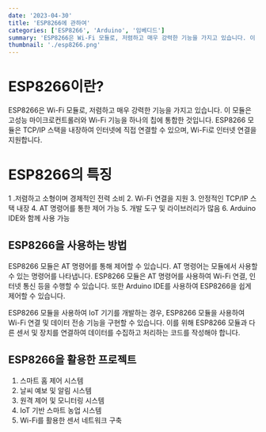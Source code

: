 ```yaml
---
date: '2023-04-30'
title: 'ESP8266에 관하여'
categories: ['ESP8266', 'Arduino', '임베디드']
summary: 'ESP8266은 Wi-Fi 모듈로, 저렴하고 매우 강력한 기능을 가지고 있습니다. 이 모듈은 고성능 마이크로컨트롤러와 Wi-Fi 기능을 하나의 칩에 통합한 것입니다. ESP8266 모듈은 TCP/IP 스택을 내장하여 인터넷에 직접 연결할 수 있으며, Wi-Fi로 인터넷 연결을 지원합니다.'
thumbnail: './esp8266.png'
---
```


# ESP8266이란?

ESP8266은 Wi-Fi 모듈로, 저렴하고 매우 강력한 기능을 가지고 있습니다. 이 모듈은 고성능 마이크로컨트롤러와 Wi-Fi 기능을 하나의 칩에 통합한 것입니다. ESP8266 모듈은 TCP/IP 스택을 내장하여 인터넷에 직접 연결할 수 있으며, Wi-Fi로 인터넷 연결을 지원합니다.

# ESP8266의 특징

1 .저렴하고 소형이며 경제적인 전력 소비 2. Wi-Fi 연결을 지원 3. 안정적인 TCP/IP 스택 내장 4. AT 명령어를 통한 제어 가능 5. 개발 도구 및 라이브러리가 많음 6. Arduino IDE와 함께 사용 가능

## ESP8266을 사용하는 방법

ESP8266 모듈은 AT 명령어를 통해 제어할 수 있습니다. AT 명령어는 모듈에서 사용할 수 있는 명령어를 나타냅니다. ESP8266 모듈은 AT 명령어를 사용하여 Wi-Fi 연결, 인터넷 통신 등을 수행할 수 있습니다. 또한 Arduino IDE를 사용하여 ESP8266을 쉽게 제어할 수 있습니다.

ESP8266 모듈을 사용하여 IoT 기기를 개발하는 경우, ESP8266 모듈을 사용하여 Wi-Fi 연결 및 데이터 전송 기능을 구현할 수 있습니다. 이를 위해 ESP8266 모듈과 다른 센서 및 장치를 연결하여 데이터를 수집하고 처리하는 코드를 작성해야 합니다.

## ESP8266을 활용한 프로젝트

1. 스마트 홈 제어 시스템
2. 날씨 예보 및 알림 시스템
3. 원격 제어 및 모니터링 시스템
4. IoT 기반 스마트 농업 시스템
5. Wi-Fi를 활용한 센서 네트워크 구축
